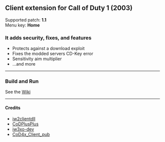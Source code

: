 ## Client extension for Call of Duty 1 (2003)
Supported patch: **1.1**  
Menu key: **Home**
### It adds security, fixes, and features
- Protects against a download exploit
- Fixes the modded servers CD-Key error
- Sensitivity aim multiplier
- ...and more
___
### Build and Run
See the [Wiki](https://github.com/raphael12333/codextended-client/wiki)
___
#### Credits
- [iw2clientdll](https://github.com/xtnded/iw2clientdll)
- [CoDPlusPlus](https://github.com/kartjom/CoDPlusPlus)
- [iw3xo-dev](https://github.com/xoxor4d/iw3xo-dev)
- [CoD4x_Client_pub](https://github.com/callofduty4x/CoD4x_Client_pub)
